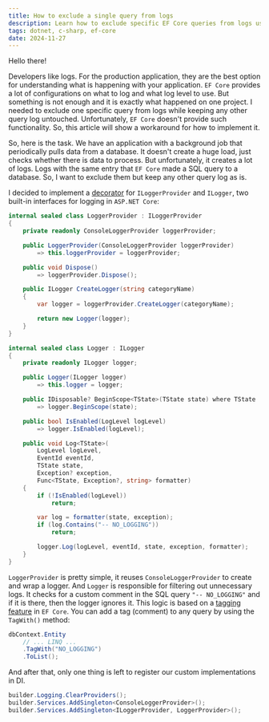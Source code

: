 ```yaml
---
title: How to exclude a single query from logs
description: Learn how to exclude specific EF Core queries from logs using a custom logging decorator and the TagWith() method.
tags: dotnet, c-sharp, ef-core
date: 2024-11-27
---
```


Hello there!

Developers like logs. For the production application, they are the best option for understanding what is happening with your application. `EF Core` provides a lot of configurations on what to log and what log level to use. But something is not enough and it is exactly what happened on one project. I needed to exclude one specific query from logs while keeping any other query log untouched. Unfortunately, `EF Core` doesn't provide such functionality. So, this article will show a workaround for how to implement it.

So, here is the task. We have an application with a background job that periodically pulls data from a database. It doesn't create a huge load, just checks whether there is data to process. But unfortunately, it creates a lot of logs. Logs with the same entry that `EF Core` made a SQL query to a database. So, I want to exclude them but keep any other query log as is.

I decided to implement a [decorator](https://en.wikipedia.org/wiki/Decorator_pattern) for `ILoggerProvider` and `ILogger`, two built-in interfaces for logging in `ASP.NET Core`:

```csharp
internal sealed class LoggerProvider : ILoggerProvider
{
    private readonly ConsoleLoggerProvider loggerProvider;

    public LoggerProvider(ConsoleLoggerProvider loggerProvider)
        => this.loggerProvider = loggerProvider;

    public void Dispose()
        => loggerProvider.Dispose();

    public ILogger CreateLogger(string categoryName)
    {
        var logger = loggerProvider.CreateLogger(categoryName);

        return new Logger(logger);
    }
}

internal sealed class Logger : ILogger
{
    private readonly ILogger logger;

    public Logger(ILogger logger)
        => this.logger = logger;

    public IDisposable? BeginScope<TState>(TState state) where TState : notnull
        => logger.BeginScope(state);

    public bool IsEnabled(LogLevel logLevel)
        => logger.IsEnabled(logLevel);

    public void Log<TState>(
        LogLevel logLevel,
        EventId eventId,
        TState state,
        Exception? exception,
        Func<TState, Exception?, string> formatter)
    {
        if (!IsEnabled(logLevel))
            return;

        var log = formatter(state, exception);
        if (log.Contains("-- NO_LOGGING"))
            return;

        logger.Log(logLevel, eventId, state, exception, formatter);
    }
}
```

`LoggerProvider` is pretty simple, it reuses `ConsoleLoggerProvider` to create and wrap a logger. And `Logger` is responsible for filtering out unnecessary logs. It checks for a custom comment in the SQL query `"-- NO_LOGGING"` and if it is there, then the logger ignores it. This logic is based on a [tagging feature](https://learn.microsoft.com/en-us/ef/core/querying/tags) in `EF Core`. You can add a tag (comment) to any query by using the `TagWith()` method:

```csharp
dbContext.Entity
    // ... LINQ ...
    .TagWith("NO_LOGGING")
    .ToList();
```

And after that, only one thing is left to register our custom implementations in DI.

```csharp
builder.Logging.ClearProviders();
builder.Services.AddSingleton<ConsoleLoggerProvider>();
builder.Services.AddSingleton<ILoggerProvider, LoggerProvider>();
```